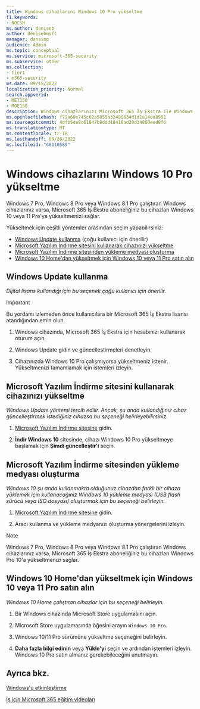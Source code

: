 ```yaml
---
title: Windows cihazlarını Windows 10 Pro yükseltme
f1.keywords:
- NOCSH
ms.author: deniseb
author: denisebmsft
manager: dansimp
audience: Admin
ms.topic: conceptual
ms.service: microsoft-365-security
ms.subservice: other
ms.collection:
- tier1
- m365-security
ms.date: 09/15/2022
localization_priority: Normal
search.appverid:
- MET150
- MOE150
description: Windows cihazlarınızı Microsoft 365 İş Ekstra ile Windows 10 Pro yükseltmeyi öğrenin.
ms.openlocfilehash: f79a60e745c62a5855a32480634d1d1a14ea8991
ms.sourcegitcommit: 4dfb5de8c61847b8ddd10410ad20d34860eed8f6
ms.translationtype: MT
ms.contentlocale: tr-TR
ms.lasthandoff: 09/28/2022
ms.locfileid: "68110589"
---
```

# <a name="upgrade-windows-devices-to-windows-10-pro"></a>Windows cihazlarını Windows 10 Pro yükseltme

Windows 7 Pro, Windows 8 Pro veya Windows 8.1 Pro çalıştıran Windows cihazlarınız varsa, Microsoft 365 İş Ekstra aboneliğiniz bu cihazları Windows 10 veya 11 Pro'ya yükseltmenizi sağlar.  

Yükseltmek için çeşitli yöntemler arasından seçim yapabilirsiniz:

- [Windows Update kullanma](#use-windows-update) (çoğu kullanıcı için önerilir)
- [Microsoft Yazılım İndirme sitesini kullanarak cihazınızı yükseltme](#upgrade-your-device-using-the-microsoft-software-download-site)
- [Microsoft Yazılım İndirme sitesinden yükleme medyası oluşturma](#create-installation-media-from-the-microsoft-software-download-site)
- [Windows 10 Home'dan yükseltmek için Windows 10 veya 11 Pro satın alın](#purchase-windows-10-or-11-pro-to-upgrade-from-windows-10-home)

## <a name="use-windows-update"></a>Windows Update kullanma

*Dijital lisans kullandığı için bu seçenek çoğu kullanıcı için önerilir.*

> [!IMPORTANT]
> Bu yordamı izlemeden önce kullanıcılara bir Microsoft 365 İş Ekstra lisansı atandığından emin olun.

1. Windows cihazında, Microsoft 365 İş Ekstra için hesabınızı kullanarak oturum açın.

2. Windows Update gidin ve güncelleştirmeleri denetleyin. 

3. Cihazınızda Windows 10 Pro çalışmıyorsa yükseltmeniz istenir. Yükseltmenizi tamamlamak için istemleri izleyin.

## <a name="upgrade-your-device-using-the-microsoft-software-download-site"></a>Microsoft Yazılım İndirme sitesini kullanarak cihazınızı yükseltme
  
*Windows Update yöntemi tercih edilir. Ancak, şu anda kullandığınız cihaz güncelleştirmek istediğiniz cihazsa bu seçeneği belirleyebilirsiniz.* 

1. [Microsoft Yazılım İndirme sitesine](https://go.microsoft.com/fwlink/?LinkID=836951) gidin.

2. **İndir Windows 10** sitesinde, cihazı Windows 10 Pro yükseltmeye başlamak için **Şimdi güncelleştir'i** seçin. 

## <a name="create-installation-media-from-the-microsoft-software-download-site"></a>Microsoft Yazılım İndirme sitesinden yükleme medyası oluşturma

*Windows 10 şu anda kullanmakta olduğunuz cihazdan farklı bir cihaza yüklemek için kullanacağınız Windows 10 yükleme medyası (USB flash sürücü veya ISO dosyası) oluşturmak için bu seçeneği belirleyin.*
    
1. [Microsoft Yazılım İndirme sitesine](https://go.microsoft.com/fwlink/?LinkID=836960) gidin.

2. Aracı kullanma ve yükleme medyanızı oluşturma yönergelerini izleyin. 

> [!NOTE]
> Windows 7 Pro, Windows 8 Pro veya Windows 8.1 Pro çalıştıran Windows cihazlarınız varsa, Microsoft 365 İş Ekstra aboneliğiniz bu cihazları Windows Pro 10'a yükseltmenizi sağlar.

## <a name="purchase-windows-10-or-11-pro-to-upgrade-from-windows-10-home"></a>Windows 10 Home'dan yükseltmek için Windows 10 veya 11 Pro satın alın

*Windows 10 Home çalıştıran cihazlar için bu seçeneği belirleyin.*

1. Bir Windows cihazında Microsoft Store uygulamasını açın.

2. Microsoft Store uygulamasında öğesini arayın `Windows 10 Pro`.

3. Windows 10/11 Pro sürümüne yükseltme seçeneğini belirleyin.

4. **Daha fazla bilgi edinin** veya **Yükle'yi** seçin ve ardından istemleri izleyin. Windows 10 Pro satın almanız gerekebileceğini unutmayın.
  
## <a name="see-also"></a>Ayrıca bkz.

[Windows'u etkinleştirme](https://support.microsoft.com/windows/activate-windows-c39005d4-95ee-b91e-b399-2820fda32227#WindowsVersion=Windows_10)

[İş için Microsoft 365 eğitim videoları](https://go.microsoft.com/fwlink/?linkid=2197659)


